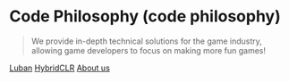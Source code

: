 <!-- _coverpage.md -->

# Code Philosophy (code philosophy)

> We provide in-depth technical solutions for the game industry, allowing game developers to focus on making more fun games!

[Luban](https://focus-creative-games.github.io/luban-doc/#/en/)
[HybridCLR](https://focus-creative-games.github.io/hybridclr-doc/#/en/)
[About us](/en/README.md)